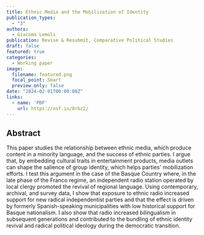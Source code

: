 ```yaml
---
title: Ethnic Media and the Mobilization of Identity
publication_types:
  - "3"
authors:
  - Giacomo Lemoli
publication: Revise & Resubmit, Comparative Political Studies
draft: false
featured: true
categories:
  - Working paper
image:
  filename: featured.png
  focal_point: Smart
  preview_only: false
date: "2024-02-01T00:00:00Z"
links:
  - name: 'PDF'
    url: https://osf.io/8rbz2/
---
```


## Abstract

This paper studies the relationship between ethnic media, which produce content in a minority language, and the success of ethnic parties. 
I argue that, by embedding cultural traits in entertainment products, media outlets can shape the salience of group identity, which helps parties' mobilization efforts. I test this argument in the case of the Basque Country where, in the late phase of the Franco regime, an independent radio station operated by local clergy promoted the revival of regional language. Using contemporary, archival, and survey data, I show that exposure to ethnic radio increased support for new radical independentist parties and that the effect is driven by formerly Spanish-speaking municipalities with low historical support for Basque nationalism. I also show that radio increased bilingualism in subsequent generations and contributed to the bundling of ethnic identity revival and radical political ideology during the democratic transition.
